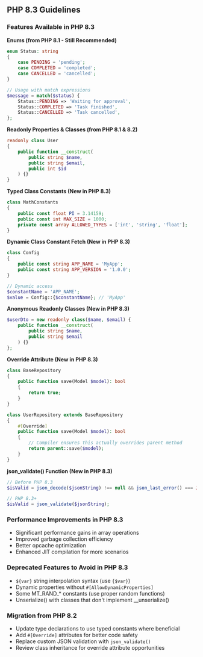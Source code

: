 ## PHP 8.3 Guidelines

### Features Available in PHP 8.3

**Enums (from PHP 8.1 - Still Recommended)**
```php
enum Status: string
{
    case PENDING = 'pending';
    case COMPLETED = 'completed';
    case CANCELLED = 'cancelled';
}

// Usage with match expressions
$message = match($status) {
    Status::PENDING => 'Waiting for approval',
    Status::COMPLETED => 'Task finished',
    Status::CANCELLED => 'Task cancelled',
};
```

**Readonly Properties & Classes (from PHP 8.1 & 8.2)**
```php
readonly class User
{
    public function __construct(
        public string $name,
        public string $email,
        public int $id
    ) {}
}
```

**Typed Class Constants (New in PHP 8.3)**
```php
class MathConstants 
{
    public const float PI = 3.14159;
    public const int MAX_SIZE = 1000;
    private const array ALLOWED_TYPES = ['int', 'string', 'float'];
}
```

**Dynamic Class Constant Fetch (New in PHP 8.3)**
```php
class Config
{
    public const string APP_NAME = 'MyApp';
    public const string APP_VERSION = '1.0.0';
}

// Dynamic access
$constantName = 'APP_NAME';
$value = Config::{$constantName}; // 'MyApp'
```

**Anonymous Readonly Classes (New in PHP 8.3)**
```php
$userDto = new readonly class($name, $email) {
    public function __construct(
        public string $name,
        public string $email
    ) {}
};
```

**Override Attribute (New in PHP 8.3)**
```php
class BaseRepository
{
    public function save(Model $model): bool
    {
        return true;
    }
}

class UserRepository extends BaseRepository
{
    #[Override]
    public function save(Model $model): bool
    {
        // Compiler ensures this actually overrides parent method
        return parent::save($model);
    }
}
```

**json_validate() Function (New in PHP 8.3)**
```php
// Before PHP 8.3
$isValid = json_decode($jsonString) !== null && json_last_error() === JSON_ERROR_NONE;

// PHP 8.3+
$isValid = json_validate($jsonString);
```

### Performance Improvements in PHP 8.3
- Significant performance gains in array operations
- Improved garbage collection efficiency
- Better opcache optimization
- Enhanced JIT compilation for more scenarios

### Deprecated Features to Avoid in PHP 8.3
- `${var}` string interpolation syntax (use `{$var}`)
- Dynamic properties without `#[AllowDynamicProperties]`
- Some MT_RAND_* constants (use proper random functions)
- Unserialize() with classes that don't implement __unserialize()

### Migration from PHP 8.2
- Update type declarations to use typed constants where beneficial
- Add `#[Override]` attributes for better code safety
- Replace custom JSON validation with `json_validate()`
- Review class inheritance for override attribute opportunities